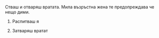 Стваш и отваряш вратата. Мила възръстна жена те предопреждава че нещо дими. 

1. Распитваш я 

2. Затваряш вратат